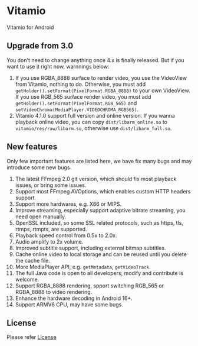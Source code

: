 Vitamio
===============

Vitamio for Android


Upgrade from 3.0
----------------

You don't need to change anything once 4.x is finally released. But if you want to use it right now, warnnings below:

1. If you use RGBA\_8888 surface to render video, you use the VideoView from Vitamio, nothing to do. Otherwise, you must add `getHolder().setFormat(PixelFormat.RGBA_8888)` to your own VideoView. If you use RGB\_565 surface render video, you must add `getHolder().setFormat(PixelFormat.RGB_565)` and `setVideoChroma(MediaPlayer.VIDEOCHROMA_RGB565)`.
2. Vitamio 4.1.0 support full version and online version. If you wanna playback online video, you can copy `dist/libarm_online.so` to `vitamio/res/raw/libarm.so`, otherwise use `dist/libarm_full.so`.


New features
------------

Only few important features are listed here, we have fix many bugs and may introduce some new bugs.

1. The latest FFmpeg 2.0 git version, which should fix most playback issues, or bring some issues.
2. Support most FFmpeg AVOptions, which enables custom HTTP headers support.
3. Support more hardwares, e.g. X86 or MIPS.
4. Improve streaming, especially support adaptive bitrate streaming, you need open manually.
5. OpenSSL included, so some SSL related protocols, such as https, tls, rtmps, rtmpts, are supported.
6. Playback speed control from 0.5x to 2.0x.
7. Audio amplify to 2x volume.
8. Improved subtitle support, including external bitmap subtitles.
9. Cache online video to local storage and can be reused until you delete the cache file.
10. More MediaPlayer API, e.g. `getMetadata`, `getVideoTrack`.
11. The full Java code is open to all developers, modify and contribute is welcome.
12. Support RGBA\_8888 rendering, spport switching RGB\_565 or RGBA\_8888 to video rendering.
13. Enhance the hardware decoding in Android 16+.
14. Support ARMV6 CPU, may have some bugs.


License
-------

Please refer [License](http://www.vitamio.org/en/License)



